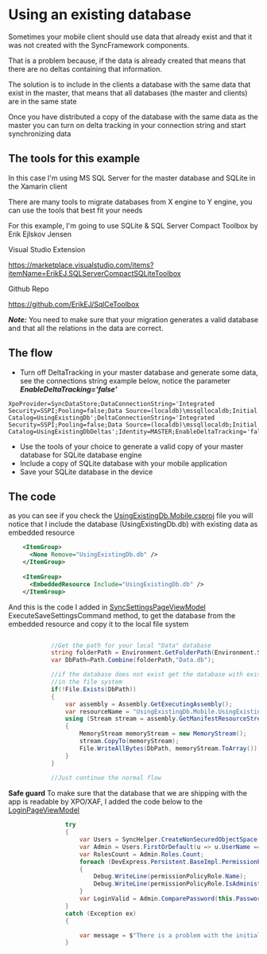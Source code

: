 # Using an existing database

Sometimes your mobile client should use data that already exist and that it was not created
with the SyncFramework components.

That is a problem because, if the data is already created that means that there are no deltas
containing that information.

The solution is to include in the clients a database with the same data that exist in the master,
that means that all databases (the master and clients) are in the same state

Once you have distributed a copy of the database with the same data as the master you can turn on delta tracking
in your connection string and start synchronizing data

## The tools for this example

In this case I'm using MS SQL Server for the master database and SQLite in the Xamarin client 

There are many tools to migrate databases from X engine to Y engine, you can use the tools that best fit your needs

For this example, I'm going to use SQLite & SQL Server Compact Toolbox by Erik Ejlskov Jensen

Visual Studio Extension

https://marketplace.visualstudio.com/items?itemName=ErikEJ.SQLServerCompactSQLiteToolbox

Github Repo

https://github.com/ErikEJ/SqlCeToolbox

***Note:*** You need to make sure that your migration generates a valid database and that all the relations in the data
are correct.


## The flow 

- Turn off DeltaTracking in your master database and generate some data, see the connections string example below, notice
the parameter ***EnableDeltaTracking='false'***
```<language>
XpoProvider=SyncDataStore;DataConnectionString='Integrated Security=SSPI;Pooling=false;Data Source=(localdb)\mssqllocaldb;Initial Catalog=UsingExistingDb';DeltaConnectionString='Integrated Security=SSPI;Pooling=false;Data Source=(localdb)\mssqllocaldb;Initial Catalog=UsingExistingDbDeltas';Identity=MASTER;EnableDeltaTracking='false';ExcludedEntities=''
```
- Use the tools of your choice to generate a valid copy of your master database for SQLite database engine
- Include a copy of SQLite database with your mobile application 
- Save your SQLite database in the device

## The code

as you can see if you check the [UsingExistingDb.Mobile.csproj](UsingExistingDb.Mobile/UsingExistingDb.Mobile.csproj) file
you will notice that I include the database (UsingExistingDb.db) with existing data  as embedded resource

```xml
	<ItemGroup>
	  <None Remove="UsingExistingDb.db" />
	</ItemGroup>
	
	<ItemGroup>
	  <EmbeddedResource Include="UsingExistingDb.db" />
	</ItemGroup>

```

And this is the code I added in [SyncSettingsPageViewModel](UsingExistingDb.Mobile/ViewModels/SyncSettingsPageViewModel.cs) 
ExecuteSaveSettingsCommand method, to get the database from the embedded resource and copy it to the local file system

```csharp

            //Get the path for your local "Data" database
            string folderPath = Environment.GetFolderPath(Environment.SpecialFolder.LocalApplicationData);
            var DbPath=Path.Combine(folderPath,"Data.db");

            //if the database does not exist get the database with existing data from the resources and save it in the
            //in the file system
            if(!File.Exists(DbPath))
            {
                var assembly = Assembly.GetExecutingAssembly();
                var resourceName = "UsingExistingDb.Mobile.UsingExistingDb.db";
                using (Stream stream = assembly.GetManifestResourceStream(resourceName))
                {
                    MemoryStream memoryStream = new MemoryStream();
                    stream.CopyTo(memoryStream);
                    File.WriteAllBytes(DbPath, memoryStream.ToArray());
                }
            }
             
            //Just continue the normal flow  

```

**Safe guard**
To make sure that the database that we are shipping with the app is readable by XPO/XAF, I added the code below to the [LoginPageViewModel](UsingExistingDb.Mobile/ViewModels/LoginPageViewModel.cs) 


```csharp
                try
                {
                    var Users = SyncHelper.CreateNonSecuredObjectSpace().CreateCollection(typeof(ApplicationUser)).Cast<ApplicationUser>().ToList();
                    var Admin = Users.FirstOrDefault(u => u.UserName == "Admin");
                    var RolesCount = Admin.Roles.Count;
                    foreach (DevExpress.Persistent.BaseImpl.PermissionPolicy.PermissionPolicyRole permissionPolicyRole in Admin.Roles)
                    {
                        Debug.WriteLine(permissionPolicyRole.Name);
                        Debug.WriteLine(permissionPolicyRole.IsAdministrative);
                    }
                    var LoginValid = Admin.ComparePassword(this.Password);
                }
                catch (Exception ex)
                {

                    var message = $"There is a problem with the initial data{ex.Message}";
                }
```









